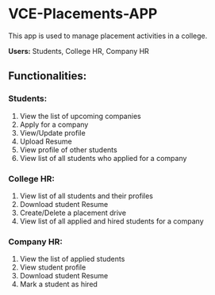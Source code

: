 # VCE-Placements-APP
This app is used to manage placement activities in a college. 

**Users:** Students, College HR, Company HR

## Functionalities:
### Students:
1. View the list of upcoming companies
2. Apply for a company
3. View/Update profile
4. Upload Resume
5. View profile of other students
6. View list of all students who applied for a company 
### College HR:
1. View list of all students and their profiles
2. Download student Resume
3. Create/Delete a placement drive
4. View list of all applied and hired students for a company
### Company HR:
1. View the list of applied students
2. View student profile
3. Download student Resume
4. Mark a student as hired

